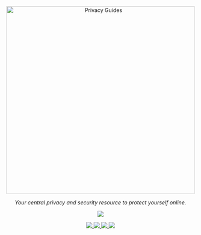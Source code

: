 <div align="center">

<a href="https://www.privacyguides.org/">
    <picture>
        <source media="(prefers-color-scheme: dark)" srcset="https://raw.githubusercontent.com/privacyguides/brand/main/SVG/Logo/privacy-guides-logo-dark.svg">
        <img alt="Privacy Guides" width="500px" src="https://raw.githubusercontent.com/privacyguides/brand/main/SVG/Logo/privacy-guides-logo.svg">
    </picture>
</a>

<p>
    <em>Your central privacy and security resource to protect yourself online.</em>
</p>

<p>
    <a href="https://opencollective.com/privacyguides">
        <img src="https://img.shields.io/opencollective/all/privacyguides">
    </a>
</p>

<p>
    <a href="https://www.reddit.com/r/PrivacyGuides/">
        <img src="https://img.shields.io/reddit/subreddit-subscribers/PrivacyGuides?label=Subscribe%20to%20r%2FPrivacyGuides&style=social">
    </a>
    <a href="https://mastodon.social/@privacyguides">
        <img src="https://img.shields.io/mastodon/follow/107604420394178246?style=social">
    </a>
    <a href="https://twitter.com/privacy_guides">
        <img src="https://img.shields.io/twitter/follow/privacy_guides?style=social">
    </a>
    <a href="https://github.com/privacyguides/privacyguides.org/stargazers">
        <img src="https://img.shields.io/github/stars/privacyguides?style=social">
    </a>
</p>

</div>
